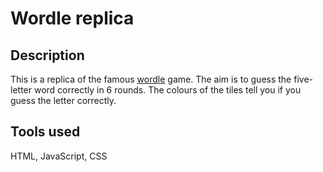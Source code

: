 # Wordle replica

## Description

This is a replica of the famous [wordle](https://www.nytimes.com/games/wordle/index.html) game. The aim is to guess the five-letter word correctly in 6 rounds. The colours of the tiles tell you if you guess the letter correctly.

## Tools used
HTML, JavaScript, CSS
